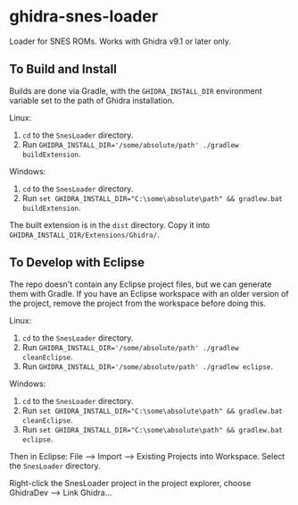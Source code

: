 # ghidra-snes-loader
Loader for SNES ROMs.  Works with Ghidra v9.1 or later only.

## To Build and Install

Builds are done via Gradle, with the `GHIDRA_INSTALL_DIR` environment variable set to the path of
Ghidra installation.

Linux:
1. `cd` to the `SnesLoader` directory.
2. Run `GHIDRA_INSTALL_DIR='/some/absolute/path' ./gradlew buildExtension`.

Windows:
1. `cd` to the `SnesLoader` directory.
2. Run `set GHIDRA_INSTALL_DIR="C:\some\absolute\path" && gradlew.bat buildExtension`.

The built extension is in the `dist` directory.
Copy it into `GHIDRA_INSTALL_DIR/Extensions/Ghidra/`.

## To Develop with Eclipse

The repo doesn't contain any Eclipse project files, but we can generate them with Gradle.
If you have an Eclipse workspace with an older version of the project, remove the project from the
workspace before doing this.

Linux:
1. `cd` to the `SnesLoader` directory.
2. Run `GHIDRA_INSTALL_DIR='/some/absolute/path' ./gradlew cleanEclipse`.
3. Run `GHIDRA_INSTALL_DIR='/some/absolute/path' ./gradlew eclipse`.

Windows:
1. `cd` to the `SnesLoader` directory.
2. Run `set GHIDRA_INSTALL_DIR="C:\some\absolute\path" && gradlew.bat cleanEclipse`.
3. Run `set GHIDRA_INSTALL_DIR="C:\some\absolute\path" && gradlew.bat eclipse`.

Then in Eclipse: File --> Import --> Existing Projects into Workspace.
Select the `SnesLoader` directory.

Right-click the SnesLoader project in the project explorer, choose
GhidraDev --> Link Ghidra...
